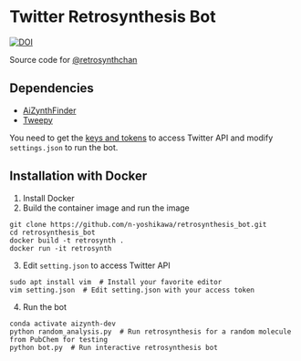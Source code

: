 # Twitter Retrosynthesis Bot
[![DOI](https://zenodo.org/badge/330123879.svg)](https://zenodo.org/badge/latestdoi/330123879)

Source code for [@retrosynthchan](https://twitter.com/retrosynthchan)

## Dependencies
- [AiZynthFinder](https://github.com/MolecularAI/aizynthfinder/)
- [Tweepy](https://www.tweepy.org/)

You need to get the [keys and tokens](https://developer.twitter.com/en/docs/authentication/oauth-1-0a) to access Twitter API and modify `settings.json` to run the bot.

## Installation with Docker
1. Install Docker
2. Build the container image and run the image
```
git clone https://github.com/n-yoshikawa/retrosynthesis_bot.git
cd retrosynthesis_bot
docker build -t retrosynth .
docker run -it retrosynth
```
3. Edit `setting.json` to access Twitter API
```
sudo apt install vim  # Install your favorite editor
vim setting.json  # Edit setting.json with your access token
```
4. Run the bot
```
conda activate aizynth-dev
python random_analysis.py  # Run retrosynthesis for a random molecule from PubChem for testing
python bot.py  # Run interactive retrosynthesis bot
```
